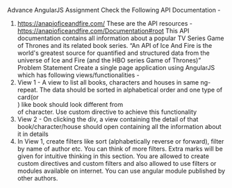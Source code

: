 Advance AngularJS Assignment
Check the Following API Documentation -
1) https://anapioficeandfire.com/
These are the API resources -
https://anapioficeandfire.com/Documentation#root
This API documentation contains all information about a popular TV Series Game of Thrones
and its related book series.
“An API of Ice And Fire is the world's greatest source for quantified and structured data from
the universe of Ice and Fire (and the HBO series Game of Thrones)”
Problem Statement
Create a single page application using AngularJS which has following views/functionalities -
1) View 1 - A view to list all books, characters and houses in same ng-repeat. The data
should be sorted in alphabetical order and one type of card(or <div>) like book should
look different from <div> of character. Use custom directive to achieve this functionality
2) View 2 - On clicking the div, a view containing the detail of that book/character/house
should open containing all the information about it in details
3) In View 1, create filters like sort (alphabetically reverse or forward), filter by name of
author etc. You can think of more filters. Extra marks will be given for intuitive thinking
in this section.
You are allowed to create custom directives and custom filters and also allowed to use filters or
modules available on internet. You can use angular module published by other authors.
